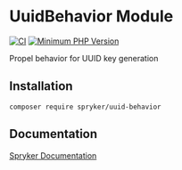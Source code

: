 # UuidBehavior Module
[![CI](https://github.com/spryker/uuid-behavior/workflows/CI/badge.svg?branch=master)](https://travis-ci.org/spryker/uuid-behavior)
[![Minimum PHP Version](https://img.shields.io/badge/php-%3E%3D%207.3-8892BF.svg)](https://php.net/)

Propel behavior for UUID key generation

## Installation

```
composer require spryker/uuid-behavior
```

## Documentation

[Spryker Documentation](https://academy.spryker.com/developing_with_spryker/module_guide/modules.html)
